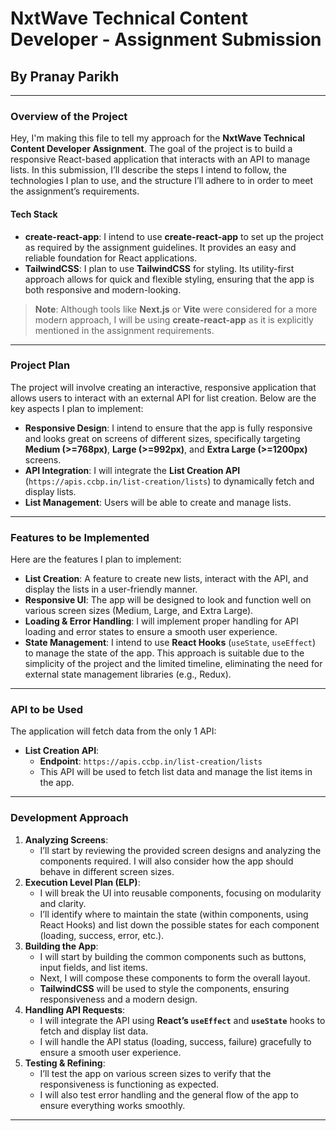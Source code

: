 # **NxtWave Technical Content Developer - Assignment Submission**

## By **Pranay Parikh**

---

### **Overview of the Project**

Hey,
I'm making this file to tell my approach for the **NxtWave Technical Content Developer Assignment**. The goal of the project is to build a responsive React-based application that interacts with an API to manage lists. In this submission, I’ll describe the steps I intend to follow, the technologies I plan to use, and the structure I’ll adhere to in order to meet the assignment’s requirements.

#### **Tech Stack**

- **create-react-app**: I intend to use **create-react-app** to set up the project as required by the assignment guidelines. It provides an easy and reliable foundation for React applications.
- **TailwindCSS**: I plan to use **TailwindCSS** for styling. Its utility-first approach allows for quick and flexible styling, ensuring that the app is both responsive and modern-looking.

> **Note**: Although tools like **Next.js** or **Vite** were considered for a more modern approach, I will be using **create-react-app** as it is explicitly mentioned in the assignment requirements.

---

### **Project Plan**

The project will involve creating an interactive, responsive application that allows users to interact with an external API for list creation. Below are the key aspects I plan to implement:

- **Responsive Design**: I intend to ensure that the app is fully responsive and looks great on screens of different sizes, specifically targeting **Medium (>=768px)**, **Large (>=992px)**, and **Extra Large (>=1200px)** screens.
- **API Integration**: I will integrate the **List Creation API** (`https://apis.ccbp.in/list-creation/lists`) to dynamically fetch and display lists.
- **List Management**: Users will be able to create and manage lists.

---

### **Features to be Implemented**

Here are the features I plan to implement:

- **List Creation**: A feature to create new lists, interact with the API, and display the lists in a user-friendly manner.
- **Responsive UI**: The app will be designed to look and function well on various screen sizes (Medium, Large, and Extra Large).
- **Loading & Error Handling**: I will implement proper handling for API loading and error states to ensure a smooth user experience.
- **State Management**: I intend to use **React Hooks** (`useState`, `useEffect`) to manage the state of the app. This approach is suitable due to the simplicity of the project and the limited timeline, eliminating the need for external state management libraries (e.g., Redux).

---

### **API to be Used**

The application will fetch data from the only 1 API:

- **List Creation API**:
  - **Endpoint**: `https://apis.ccbp.in/list-creation/lists`
  - This API will be used to fetch list data and manage the list items in the app.

---

### **Development Approach**

1. **Analyzing Screens**:
   - I’ll start by reviewing the provided screen designs and analyzing the components required. I will also consider how the app should behave in different screen sizes.
2. **Execution Level Plan (ELP)**:
   - I will break the UI into reusable components, focusing on modularity and clarity.
   - I’ll identify where to maintain the state (within components, using React Hooks) and list down the possible states for each component (loading, success, error, etc.).
3. **Building the App**:
   - I will start by building the common components such as buttons, input fields, and list items.
   - Next, I will compose these components to form the overall layout.
   - **TailwindCSS** will be used to style the components, ensuring responsiveness and a modern design.
4. **Handling API Requests**:
   - I will integrate the API using **React’s `useEffect`** and **`useState`** hooks to fetch and display list data.
   - I will handle the API status (loading, success, failure) gracefully to ensure a smooth user experience.
5. **Testing & Refining**:
   - I’ll test the app on various screen sizes to verify that the responsiveness is functioning as expected.
   - I will also test error handling and the general flow of the app to ensure everything works smoothly.

---
